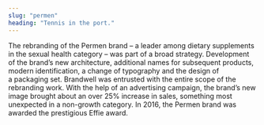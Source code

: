 ```yaml
---
slug: "permen"
heading: "Tennis in the port."
---
```

The rebranding of the Permen brand – a leader among dietary supplements in the sexual health category – was part of a broad strategy. Development of the brand’s new architecture, additional names for subsequent products, modern identification, a change of typography and the design of a packaging set. Brandwell was entrusted with the entire scope of the rebranding work. With the help of an advertising campaign, the brand’s new image brought about an over 25% increase in sales, something most unexpected in a non-growth category. In 2016, the Permen brand was awarded the prestigious Effie award.